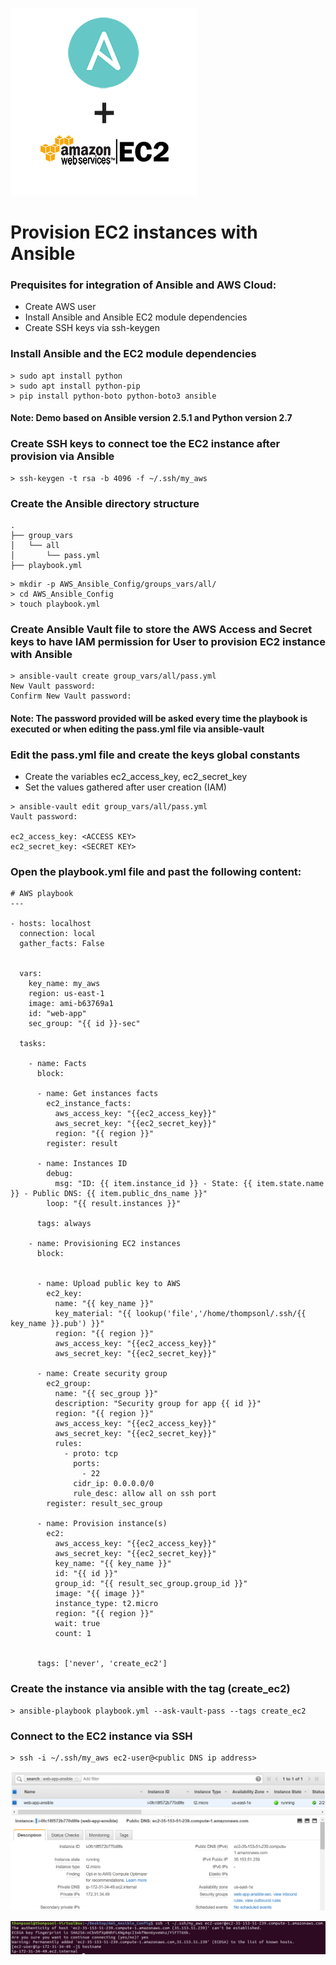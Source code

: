 ![Ansible-AWS-EC2](https://github.com/lethompson/Ansible-Provision-AWS-EC2/blob/master/ansible-ec2-1.png)

# Provision EC2 instances with Ansible

### Prequisites for integration of Ansible and AWS Cloud:
* Create AWS user
* Install Ansible and Ansible EC2 module dependencies
* Create SSH keys via ssh-keygen


### Install Ansible and the EC2 module dependencies
```
> sudo apt install python
> sudo apt install python-pip
> pip install python-boto python-boto3 ansible

```
#### Note: Demo based on Ansible version 2.5.1 and Python version 2.7

### Create SSH keys to connect toe the EC2 instance after provision via Ansible

```
> ssh-keygen -t rsa -b 4096 -f ~/.ssh/my_aws
```

### Create the Ansible directory structure

```
.
├── group_vars
│   └── all
│       └── pass.yml
├── playbook.yml

```

```
> mkdir -p AWS_Ansible_Config/groups_vars/all/
> cd AWS_Ansible_Config
> touch playbook.yml
```

### Create Ansible Vault file to store the AWS Access and Secret keys to have IAM permission for User to provision EC2 instance with Ansible

```
> ansible-vault create group_vars/all/pass.yml
New Vault password:
Confirm New Vault password:
```

#### Note: The password provided will be asked every time the playbook is executed or when editing the pass.yml file via ansible-vault

### Edit the pass.yml file and create the keys global constants
* Create the variables ec2_access_key, ec2_secret_key
* Set the values gathered after user creation (IAM)

```
> ansible-vault edit group_vars/all/pass.yml
Vault password:

ec2_access_key: <ACCESS KEY>
ec2_secret_key: <SECRET KEY>
```

### Open the playbook.yml file and past the following content:
```
# AWS playbook
---

- hosts: localhost
  connection: local
  gather_facts: False


  vars:
    key_name: my_aws
    region: us-east-1
    image: ami-b63769a1 
    id: "web-app"
    sec_group: "{{ id }}-sec"

  tasks:

    - name: Facts
      block:

      - name: Get instances facts
        ec2_instance_facts:
          aws_access_key: "{{ec2_access_key}}"
          aws_secret_key: "{{ec2_secret_key}}"
          region: "{{ region }}"
        register: result

      - name: Instances ID
        debug:
          msg: "ID: {{ item.instance_id }} - State: {{ item.state.name }} - Public DNS: {{ item.public_dns_name }}"
        loop: "{{ result.instances }}"

      tags: always

    - name: Provisioning EC2 instances
      block:


      - name: Upload public key to AWS
        ec2_key:
          name: "{{ key_name }}"
          key_material: "{{ lookup('file','/home/thompsonl/.ssh/{{ key_name }}.pub') }}"
          region: "{{ region }}"
          aws_access_key: "{{ec2_access_key}}"
          aws_secret_key: "{{ec2_secret_key}}"

      - name: Create security group
        ec2_group:
          name: "{{ sec_group }}"
          description: "Security group for app {{ id }}"
          region: "{{ region }}"
          aws_access_key: "{{ec2_access_key}}"
          aws_secret_key: "{{ec2_secret_key}}"
          rules:
            - proto: tcp
              ports:
                - 22
              cidr_ip: 0.0.0.0/0
              rule_desc: allow all on ssh port
        register: result_sec_group

      - name: Provision instance(s)
        ec2:
          aws_access_key: "{{ec2_access_key}}"
          aws_secret_key: "{{ec2_secret_key}}"
          key_name: "{{ key_name }}"
          id: "{{ id }}"
          group_id: "{{ result_sec_group.group_id }}"
          image: "{{ image }}"
          instance_type: t2.micro
          region: "{{ region }}"
          wait: true
          count: 1


      tags: ['never', 'create_ec2']
```

### Create the instance via ansible with the tag (create_ec2)
```
> ansible-playbook playbook.yml --ask-vault-pass --tags create_ec2
```

### Connect to the EC2 instance via SSH
```
> ssh -i ~/.ssh/my_aws ec2-user@<public DNS ip address>
```


![Ansible-AWS-EC2-2a](https://github.com/lethompson/Ansible-Provision-AWS-EC2/blob/master/ansible-ec2-aws.PNG)

![Ansible-AWS-EC2-2b](https://github.com/lethompson/Ansible-Provision-AWS-EC2/blob/master/ansible-ec2-aws2.PNG)


